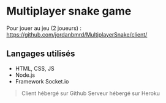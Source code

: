# Multiplayer snake game

Pour jouer au jeu (2 joueurs) : https://github.com/jordanbmrd/MultiplayerSnake/client/

## Langages utilisés

- HTML, CSS, JS
- Node.js
- Framework Socket.io

> Client hébergé sur Github
Serveur hébergé sur Heroku
